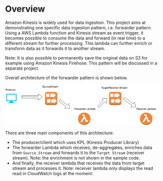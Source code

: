 # Overview

Amazon Kinesis is widely used for data ingestion.  This project aims at demonstrating one specific data ingestion pattern, i.e. forwarder pattern.  Using a AWS Lambda function and Kinesis stream as event trigger, it becomes possible to consume the data and forward (in real time) to a different stream for further processing.  This lambda can further enrich or transform data as it forwards it to another stream.

Note: It is also possible to permanently save the original data on S3 for example using Amazon Kinesis Firehose.  This pattern will be discussed in a separate project.

Overall architecture of the forwarder pattern is shown below.

![architecture][arch-v1]

There are three main components of this architecture:

- The producer/client which uses KPL (Kinesis Producer Library)
- The forwarder Lambda which receives, de-aggregates, enriches data from `Source Stream` and forwards it to the `Target Stream` (receiver stream).  Note: the enrichment is not shown in the sample code.
- And finally, the receiver lambda that receives the data from target stream and processes it.  Note: receiver lambda only displays the read read in CloudWatch logs at the moment.

[arch-v1]: Architecture_v1.png

